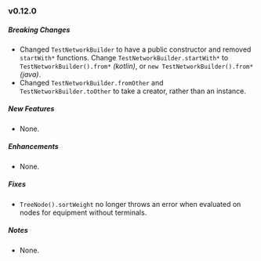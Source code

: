 ### v0.12.0

##### Breaking Changes

* Changed `TestNetworkBuilder` to have a public constructor and removed `startWith*` functions. Change `TestNetworkBuilder.startWith*` to
  `TestNetworkBuilder().from*` _(kotlin)_, or `new TestNetworkBuilder().from*` _(java)_.
* Changed `TestNetworkBuilder.fromOther` and `TestNetworkBuilder.toOther` to take a creator, rather than an instance.

##### New Features

* None.

##### Enhancements

* None.

##### Fixes

* `TreeNode().sortWeight` no longer throws an error when evaluated on nodes for equipment without terminals.

##### Notes

* None.
